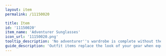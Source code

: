 ```yaml
---
layout: item
permalink: /11150020

title: Item
id: '11150020'
item_name: 'Adventurer Sunglasses'
icon_url: '11150020.png'
tooltip_description: 'No adventurer''s wardrobe is complete without these sunglasses.'
guide_description: 'Outfit items replace the look of your gear when equipped.'
---
```

